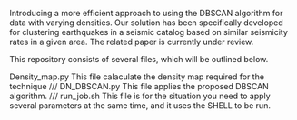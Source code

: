 Introducing a more efficient approach to using the DBSCAN algorithm for data with varying densities. Our solution has been specifically developed for clustering earthquakes in a seismic catalog based on similar seismicity rates in a given area. The related paper is currently under review.

This repository consists of several files, which will be outlined below.

Density_map.py	This file calaculate the density map required for the technique
///
DN_DBSCAN.py	This file applies the proposed DBSCAN algorithm.
///
run_job.sh	This file is for the situation you need to apply several parameters at the same time, and it uses the SHELL to be run.
